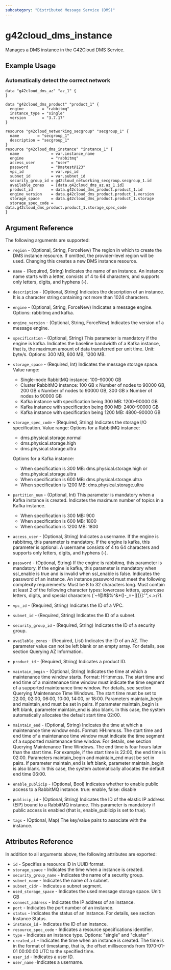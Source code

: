 ```yaml
---
subcategory: "Distributed Message Service (DMS)"
---
```


# g42cloud\_dms\_instance

Manages a DMS instance in the G42Cloud DMS Service.

## Example Usage

### Automatically detect the correct network

```hcl
data "g42cloud_dms_az" "az_1" {
}

data "g42cloud_dms_product" "product_1" {
  engine        = "rabbitmq"
  instance_type = "single"
  version       = "3.7.17"
}

resource "g42cloud_networking_secgroup" "secgroup_1" {
  name        = "secgroup_1"
  description = "secgroup_1"
}
resource "g42cloud_dms_instance" "instance_1" {
  name              = var.instance_name
  engine            = "rabbitmq"
  access_user       = "user"
  password          = "Dmstest@123"
  vpc_id            = var.vpc_id
  subnet_id         = var.subnet_id
  security_group_id = g42cloud_networking_secgroup.secgroup_1.id
  available_zones   = [data.g42cloud_dms_az.az_1.id]
  product_id        = data.g42cloud_dms_product.product_1.id
  engine_version    = data.g42cloud_dms_product.product_1.version
  storage_space     = data.g42cloud_dms_product.product_1.storage
  storage_spec_code = data.g42cloud_dms_product.product_1.storage_spec_code
}
```

## Argument Reference

The following arguments are supported:

* `region` - (Optional, String, ForceNew) The region in which to create the DMS instance resource. If omitted, the
  provider-level region will be used. Changing this creates a new DMS instance resource.

* `name` - (Required, String) Indicates the name of an instance. An instance name starts with a letter,
  consists of 4 to 64 characters, and supports only letters, digits, and hyphens (-).

* `description` - (Optional, String) Indicates the description of an instance. It is a character
  string containing not more than 1024 characters.

* `engine` - (Optional, String, ForceNew) Indicates a message engine. Options: rabbitmq and kafka.

* `engine_version` - (Optional, String, ForceNew) Indicates the version of a message engine.

* `specification` - (Optional, String) This parameter is mandatory if the engine is kafka.
  Indicates the baseline bandwidth of a Kafka instance, that is, the maximum amount
  of data transferred per unit time. Unit: byte/s. Options: 300 MB, 600 MB, 1200 MB.

* `storage_space` - (Required, Int) Indicates the message storage space. Value range:
  - Single-node RabbitMQ instance: 100–90000 GB
  - Cluster RabbitMQ instance: 100 GB x Number of nodes to 90000 GB, 200 GB x Number of
    nodes to 90000 GB, 300 GB x Number of nodes to 90000 GB
  - Kafka instance with specification being 300 MB: 1200–90000 GB
  - Kafka instance with specification being 600 MB: 2400–90000 GB
  - Kafka instance with specification being 1200 MB: 4800–90000 GB

* `storage_spec_code` - (Required, String) Indicates the storage I/O specification. Value range:
  Options for a RabbitMQ instance:
  - dms.physical.storage.normal
  - dms.physical.storage.high
  - dms.physical.storage.ultra

  Options for a Kafka instance:
  - When specification is 300 MB: dms.physical.storage.high or dms.physical.storage.ultra
  - When specification is 600 MB: dms.physical.storage.ultra
  - When specification is 1200 MB: dms.physical.storage.ultra

* `partition_num` - (Optional, Int) This parameter is mandatory when a Kafka instance is created.
  Indicates the maximum number of topics in a Kafka instance.
  - When specification is 300 MB: 900
  - When specification is 600 MB: 1800
  - When specification is 1200 MB: 1800

* `access_user` - (Optional, String) Indicates a username. If the engine is rabbitmq, this
  parameter is mandatory. If the engine is kafka, this parameter is optional.
  A username consists of 4 to 64 characters and supports only letters, digits, and
hyphens (-).

* `password` - (Optional, String) If the engine is rabbitmq, this parameter is mandatory.
  If the engine is kafka, this parameter is mandatory when ssl_enable is true and is
  invalid when ssl_enable is false. Indicates the password of an instance. An instance
  password must meet the following complexity requirements: Must be 8 to 32 characters long.
    Must contain at least 2 of the following character types: lowercase letters, uppercase
  letters, digits, and special characters (`~!@#$%^&*()-_=+\|[{}]:'",<.>/?).

* `vpc_id` - (Required, String) Indicates the ID of a VPC.

* `subnet_id` - (Required, String) Indicates the ID of a subnet.

* `security_group_id` - (Required, String) Indicates the ID of a security group.

* `available_zones` - (Required, List) Indicates the ID of an AZ. The parameter value can not be
    left blank or an empty array. For details, see section Querying AZ Information.

* `product_id` - (Required, String) Indicates a product ID.

* `maintain_begin` - (Optional, String) Indicates the time at which a maintenance time window starts.
  Format: HH:mm:ss.
  The start time and end time of a maintenance time window must indicate the time segment of
  a supported maintenance time window. For details, see section Querying Maintenance Time Windows.
  The start time must be set to 22:00, 02:00, 06:00, 10:00, 14:00, or 18:00.
  Parameters maintain_begin and maintain_end must be set in pairs. If parameter maintain_begin
  is left blank, parameter maintain_end is also blank. In this case, the system automatically
  allocates the default start time 02:00.

* `maintain_end` - (Optional, String) Indicates the time at which a maintenance time window ends.
  Format: HH:mm:ss.
  The start time and end time of a maintenance time window must indicate the time segment of
  a supported maintenance time window. For details, see section Querying Maintenance Time Windows.
  The end time is four hours later than the start time. For example, if the start time is 22:00,
  the end time is 02:00.
   Parameters maintain_begin and maintain_end must be set in pairs. If parameter maintain_end is left
  blank, parameter maintain_begin is also blank. In this case, the system automatically allocates
  the default end time 06:00.

* `enable_publicip` - (Optional, Bool) Indicates whether to enable public access to a RabbitMQ instance.
    true: enable, false: disable

* `publicip_id` - (Optional, String) Indicates the ID of the elastic IP address (EIP) bound to a RabbitMQ instance.
    This parameter is mandatory if public access is enabled (that is, enable_publicip is set to true).

* `tags` - (Optional, Map) The key/value pairs to associate with the instance.

## Attributes Reference

In addition to all arguments above, the following attributes are exported:

* `id` - Specifies a resource ID in UUID format.
* `storage_space` - Indicates the time when a instance is created.
* `security_group_name` - Indicates the name of a security group.
* `subnet_name` - Indicates the name of a subnet.
* `subnet_cidr` - Indicates a subnet segment.
* `used_storage_space` - Indicates the used message storage space. Unit: GB
* `connect_address` - Indicates the IP address of an instance.
* `port` - Indicates the port number of an instance.
* `status` - Indicates the status of an instance. For details, see section Instance Status.
* `instance_id` - Indicates the ID of an instance.
* `resource_spec_code` - Indicates a resource specifications identifier.
* `type` - Indicates an instance type. Options: "single" and "cluster"
* `created_at` - Indicates the time when an instance is created. The time is in the format
    of timestamp, that is, the offset milliseconds from 1970-01-01 00:00:00 UTC to the specified time.
* `user_id` - Indicates a user ID.
* `user_name` -Indicates a username.

